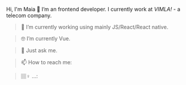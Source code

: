 Hi, I'm Maia 👋
I’m an frontend developer. I currently work at _VIMLA!_ - a telecom company.

> 📱 I’m currently working using mainly JS/React/React native.

> 🤓 I’m currently Vue.

> 💬 Just ask me.

> 📫 How to reach me: 

> 🏽‍♀️ ...: 
